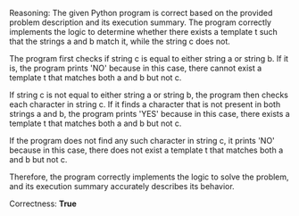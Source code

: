 Reasoning:
The given Python program is correct based on the provided problem description and its execution summary. The program correctly implements the logic to determine whether there exists a template t such that the strings a and b match it, while the string c does not.

The program first checks if string c is equal to either string a or string b. If it is, the program prints 'NO' because in this case, there cannot exist a template t that matches both a and b but not c.

If string c is not equal to either string a or string b, the program then checks each character in string c. If it finds a character that is not present in both strings a and b, the program prints 'YES' because in this case, there exists a template t that matches both a and b but not c.

If the program does not find any such character in string c, it prints 'NO' because in this case, there does not exist a template t that matches both a and b but not c.

Therefore, the program correctly implements the logic to solve the problem, and its execution summary accurately describes its behavior.

Correctness: **True**